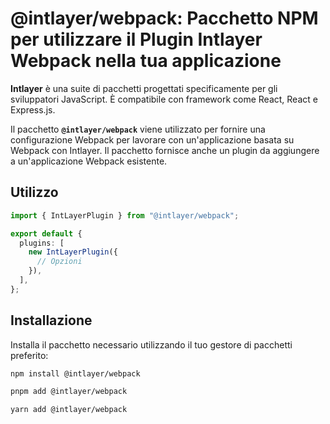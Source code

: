 # @intlayer/webpack: Pacchetto NPM per utilizzare il Plugin Intlayer Webpack nella tua applicazione

**Intlayer** è una suite di pacchetti progettati specificamente per gli sviluppatori JavaScript. È compatibile con framework come React, React e Express.js.

Il pacchetto **`@intlayer/webpack`** viene utilizzato per fornire una configurazione Webpack per lavorare con un'applicazione basata su Webpack con Intlayer. Il pacchetto fornisce anche un plugin da aggiungere a un'applicazione Webpack esistente.

## Utilizzo

```ts
import { IntLayerPlugin } from "@intlayer/webpack";

export default {
  plugins: [
    new IntLayerPlugin({
      // Opzioni
    }),
  ],
};
```

## Installazione

Installa il pacchetto necessario utilizzando il tuo gestore di pacchetti preferito:

```bash packageManager="npm"
npm install @intlayer/webpack
```

```bash packageManager="pnpm"
pnpm add @intlayer/webpack
```

```bash packageManager="yarn"
yarn add @intlayer/webpack
```
